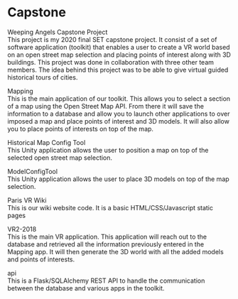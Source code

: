 # Capstone
Weeping Angels Capstone Project <br/>
This project is my 2020 final SET capstone project. It consist of a set of software application (toolkit) that enables a user 
to create a VR world based on an open street map selection and placing points of interest along with 3D buildings. This project was done in collaboration with three other team members. The idea behind this project was to be able to give virtual guided historical tours of cities.

Mapping<br/>
This is the main application of our toolkit.  This allows you to select a section of a map using the Open Street Map API.  From there it will save the information to a database and allow you to launch other applications to over imposed a map and place points of interest and 3D models. It will also allow you to place points of interests on top of the map.

Historical Map Config Tool<br/>
This Unity application allows the user to position a map on top of the selected open street map selection.

ModelConfigTool<br/>
This Unity application allows the user to place 3D models on top of the map selection.

Paris VR Wiki<br/>
This is our wiki website code.  It is a basic HTML/CSS/Javascript static pages

VR2-2018<br/>
This is the main VR application.  This application will reach out to the database and retrieved all the information previously entered
in the Mapping app.  It will then generate the 3D world with all the added models and points of interests.

api<br/>
This is a Flask/SQLAlchemy REST API to handle the communication between the database and various apps in the toolkit. 
